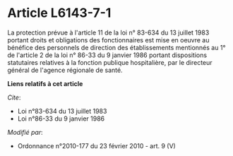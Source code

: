 # Article L6143-7-1

La protection prévue à l'article 11 de la loi n° 83-634 du 13 juillet 1983 portant droits et obligations des fonctionnaires
est mise en oeuvre au bénéfice des personnels de direction des établissements mentionnés au 1° de l'article 2 de la loi n°
86-33 du 9 janvier 1986 portant dispositions statutaires relatives à la fonction publique hospitalière, par le
directeur général de l'agence régionale de santé.

**Liens relatifs à cet article**

_Cite_:

  - Loi n°83-634 du 13 juillet 1983
  - Loi n°86-33 du 9 janvier 1986

_Modifié par_:

  - Ordonnance n°2010-177 du 23 février 2010 - art. 9 (V)
